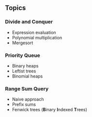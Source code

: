 ## Topics

### Divide and Conquer

+ Expression evaluation
+ Polynomial multiplication
+ Mergesort

### Priority Queue

+ Binary heaps
+ Leftist trees
+ Binomial heaps

### Range Sum Query

+ Naive approach
+ Prefix sums
+ Fenwick trees (**B**inary **I**ndexed **T**rees)
